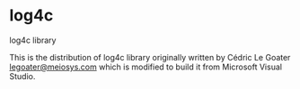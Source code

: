 # log4c
log4c library

This is the distribution of log4c library originally written by Cédric Le Goater <legoater@meiosys.com> which is modified to build it from Microsoft Visual Studio.
